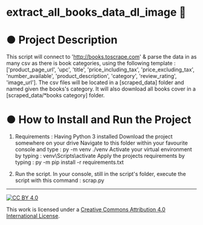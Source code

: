 # extract_all_books_data_dl_image 🚀

# ● Project Description
This script will connect to 'http://books.toscrape.com' & parse the data in as many csv as there is book categories, using the following template : ['product_page_url', 'upc', 'title', 'price_including_tax', 'price_excluding_tax', 'number_available', 'product_description', 'category', 'review_rating', 'image_url'].
The csv files will be located in a [scraped_data] folder and named given the books's category.
It will also download all books cover in a [scraped_data/*books category] folder.

# ● How to Install and Run the Project
1. Requirements :
	Having Python 3 installed
	Download the project somewhere on your drive
	Navigate to this folder within your favourite console and type : py -m venv ./venv
	Activate your virtual environment by typing : venv\Scripts\activate
	Apply the projects requirements by typing : py -m  pip install -r requirements.txt
	
2. Run the script.
	In your console, still in the script's folder, execute the script with this command : scrap.py

---

[![CC BY 4.0][cc-by-shield]][cc-by]

This work is licensed under a
[Creative Commons Attribution 4.0 International License][cc-by].

[cc-by]: http://creativecommons.org/licenses/by/4.0/
[cc-by-shield]: https://img.shields.io/badge/License-CC%20BY%204.0-lightgrey.svg